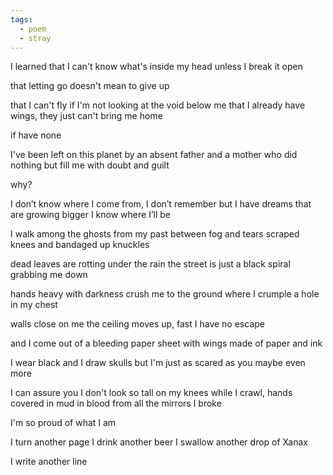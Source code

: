 ```yaml
---
tags:
  - poem
  - stray
---
```

I learned
that I can't know what's inside my head
unless I break it open

that letting go doesn't mean
to give up

that I can't fly
if I'm not looking at the void below me
that I already have wings, they just
can't bring me home

if have none

I've been left on this planet
by an absent father
and a mother who did nothing but 
fill me with doubt and guilt

why?

I don’t know where I come from, I don’t remember
but I have dreams that are growing bigger
I know where I’ll be

I walk among the ghosts from my past
between fog and tears
scraped knees and 
bandaged up knuckles

dead leaves are rotting under the rain
the street is just a black spiral grabbing me down

hands heavy with darkness crush me to the ground
where I crumple
a hole in my chest

walls close on me
the ceiling moves up, fast
I have no escape

and I come out of a bleeding paper sheet
with wings made of paper and ink

I wear black and I draw skulls 
but I'm just as scared as you
maybe even more

I can assure you
I don't look so tall on my knees
while I crawl, hands covered in mud
in blood
from all the mirrors I broke

I'm so proud of what I am

I turn another page
I drink another beer
I swallow another drop of Xanax

I write another line